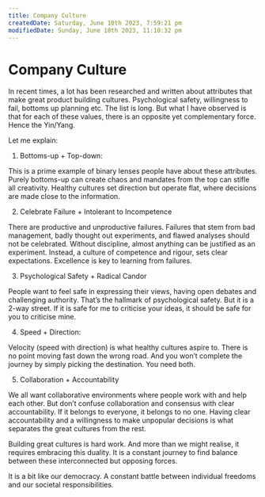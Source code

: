 ```yaml
---
title: Company Culture
createdDate: Saturday, June 10th 2023, 7:59:21 pm
modifiedDate: Sunday, June 18th 2023, 11:10:32 pm
---
```


# Company Culture

In recent times, a lot has been researched and written about attributes that make great product building cultures. Psychological safety, willingness to fail, bottoms up planning etc. The list is long. But what I have observed is that for each of these values, there is an opposite yet complementary force. Hence the Yin/Yang.

Let me explain:

1. Bottoms-up + Top-down:

This is a prime example of binary lenses people have about these attributes. Purely bottoms-up can create chaos and mandates from the top can stifle all creativity. Healthy cultures set direction but operate flat, where decisions are made close to the information.

2. Celebrate Failure + Intolerant to Incompetence

There are productive and unproductive failures. Failures that stem from bad management, badly thought out experiments, and flawed analyses should not be celebrated. Without discipline, almost anything can be justified as an experiment. Instead, a culture of competence and rigour, sets clear expectations. Excellence is key to learning from failures.

3. Psychological Safety + Radical Candor

People want to feel safe in expressing their views, having open debates and challenging authority. That’s the hallmark of psychological safety. But it is a 2-way street. If it is safe for me to criticise your ideas, it should be safe for you to criticise mine.

4. Speed + Direction:

Velocity (speed with direction) is what healthy cultures aspire to. There is no point moving fast down the wrong road. And you won’t complete the journey by simply picking the destination. You need both.

5. Collaboration + Accountability

We all want collaborative environments where people work with and help each other. But don’t confuse collaboration and consensus with clear accountability. If it belongs to everyone, it belongs to no one. Having clear accountability and a willingness to make unpopular decisions is what separates the great cultures from the rest.

Building great cultures is hard work. And more than we might realise, it requires embracing this duality. It is a constant journey to find balance between these interconnected but opposing forces.

It is a bit like our democracy. A constant battle between individual freedoms and our societal responsibilities.

